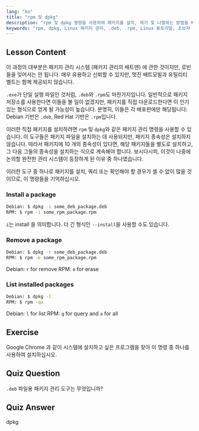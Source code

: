 ```yaml
---
lang: "ko"
title: "rpm 및 dpkg"
description: "rpm 및 dpkg 명령을 사용하여 패키지를 설치, 제거 및 나열하는 방법을 배웁니다. .deb 및 .rpm 파일에 대한 직접 패키지 관리를 이해합니다. Linux 여정을 시작하세요!"
keywords: "rpm, dpkg, Linux 패키지 관리, .deb, .rpm, Linux 튜토리얼, 초보자 가이드, 패키지 설치"
---
```


## Lesson Content

이 과정의 대부분은 패키지 관리 시스템 (패키지 관리의 배트맨) 에 관한 것이지만, 로빈들을 잊어서는 안 됩니다. 매우 유용하고 신뢰할 수 있지만, 멋진 배트모빌과 유틸리티 벨트는 함께 제공되지 않습니다.

`.exe`가 단일 실행 파일인 것처럼, `.deb`와 `.rpm`도 마찬가지입니다. 일반적으로 패키지 저장소를 사용한다면 이들을 볼 일이 없겠지만, 패키지를 직접 다운로드한다면 이 인기 있는 형식으로 얻게 될 가능성이 높습니다. 분명히, 이들은 각 배포판에만 해당됩니다: Debian 기반은 `.deb`, Red Hat 기반은 `.rpm`입니다.

이러한 직접 패키지를 설치하려면 `rpm` 및 `dpkg`와 같은 패키지 관리 명령을 사용할 수 있습니다. 이 도구들은 패키지 파일을 설치하는 데 사용되지만, 패키지 종속성은 설치하지 않습니다. 따라서 패키지에 10 개의 종속성이 있다면, 해당 패키지들을 별도로 설치하고, 그 다음 그들의 종속성을 설치하는 식으로 계속해야 합니다. 보시다시피, 이것이 나중에 논의할 완전한 관리 시스템이 등장하게 된 이유 중 하나였습니다.

이러한 도구 중 하나로 패키지를 설치, 쿼리 또는 확인해야 할 경우가 셀 수 없이 많을 것이므로, 이 명령들을 기억하십시오.

### Install a package

```bash
Debian: $ dpkg -i some_deb_package.deb
RPM: $ rpm -i some_rpm_package.rpm
```

`i`는 install 을 의미합니다. 더 긴 형식인 `--install`을 사용할 수도 있습니다.

### Remove a package

```bash
Debian: $ dpkg -r some_deb_package.deb
RPM: $ rpm -e some_rpm_package.rpm
```

Debian: `r` for remove
RPM: `e` for erase

### List installed packages

```bash
Debian: $ dpkg -l
RPM: $ rpm -qa
```

Debian: `l` for list
RPM: `q` for query and `a` for all

## Exercise

Google Chrome 과 같이 시스템에 설치하고 싶은 프로그램을 찾아 이 명령 중 하나를 사용하여 설치하십시오.

## Quiz Question

`.deb` 파일용 패키지 관리 도구는 무엇입니까?

## Quiz Answer

dpkg
